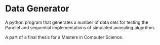 # Data Generator

A python program that generates a number of data sets for testing the Parallel and sequential implementations of simulated annealing algorithm.

A part of a final thesis for a Masters in Computer Science.

